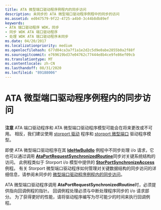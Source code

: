 ```yaml
---
title: ATA 微型端口驱动程序例程内的同步访问
description: 未同步的 ATA 微型端口驱动程序例程中的同步的访问
ms.assetid: ed047579-9f22-4725-a4b0-3c44b8db89ef
keywords:
- ATA 端口驱动程序 WDK，同步
- 同步 WDK ATA 端口驱动程序
- 处理 WDK ATA 端口驱动程序未同步
ms.date: 04/20/2017
ms.localizationpriority: medium
ms.openlocfilehash: 677d04ca3a7f1a1e2d2c5d9e0abe2855b0a2f88f
ms.sourcegitcommit: e769619bd37e04762c77444e8b4ce9fe86ef09cb
ms.translationtype: MT
ms.contentlocale: zh-CN
ms.lasthandoff: 08/31/2020
ms.locfileid: "89188006"
---
```

# <a name="synchronized-access-within-ata-miniport-driver-routines"></a>ATA 微型端口驱动程序例程内的同步访问


## <span id="ddk_synchronized_access_within_unsynchronized_ata_miniport_driver_rout"></span><span id="DDK_SYNCHRONIZED_ACCESS_WITHIN_UNSYNCHRONIZED_ATA_MINIPORT_DRIVER_ROUT"></span>


**注意** ATA 端口驱动程序和 ATA 微型端口驱动程序模型可能会在将来更改或不可用。 相反，我们建议使用 [storport 驱动](https://docs.microsoft.com/windows-hardware/drivers/storage/storport-driver) 程序和 [storport 微型端口](./storport-miniport-drivers.md) 驱动程序模型。


即使 ATA 微型端口驱动程序在其 [**IdeHwBuildIo**](/windows-hardware/drivers/ddi/irb/nc-irb-ide_hw_buildio) 例程中不同步处理 i/o 请求，它也可以通过调用 [**AtaPortRequestSynchronizedRoutine**](/windows-hardware/drivers/ddi/irb/nf-irb-ataportrequestsynchronizedroutine)同步对关键系统结构的访问。 此例程类似于 Storport i/o 模型中提供的 [**StorPortSynchronizeAccess**](/windows-hardware/drivers/ddi/storport/nf-storport-storportsynchronizeaccess) 例程。 有关 Storport 微型端口驱动程序如何管理对关键数据结构的同步访问的详细信息，请参阅未同步的 [微型端口驱动程序例程内的同步访问](synchronized-access-within-unsynchronized-miniport-driver-routines.md)。

ATA 微型端口驱动程序调用 **AtaPortRequestSynchronizedRoutine**时，必须提供指向回调例程的指针。 回调例程处理必须与中断处理程序同步的 i/o 请求部分。 为了获得更好的性能，请将驱动程序编写为尽可能少的时间来执行回调例程。

 

